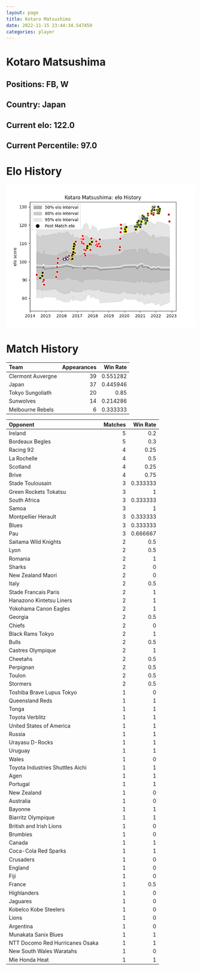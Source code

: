 ```yaml
---  
layout: page  
title: Kotaro Matsushima  
date: 2022-11-15 23:44:34.547459  
categories: player  
---
```

# Kotaro Matsushima

## Positions: FB, W

## Country: Japan

## Current elo: 122.0

## Current Percentile: 97.0

# Elo History


![elo history](history_KotaroMatsushima.png)
# Match History


| Team              |   Appearances |   Win Rate |
|:------------------|--------------:|-----------:|
| Clermont Auvergne |            39 |   0.551282 |
| Japan             |            37 |   0.445946 |
| Tokyo Sungoliath  |            20 |   0.85     |
| Sunwolves         |            14 |   0.214286 |
| Melbourne Rebels  |             6 |   0.333333 |

| Opponent                         |   Matches |   Win Rate |
|:---------------------------------|----------:|-----------:|
| Ireland                          |         5 |   0.2      |
| Bordeaux Begles                  |         5 |   0.3      |
| Racing 92                        |         4 |   0.25     |
| La Rochelle                      |         4 |   0.5      |
| Scotland                         |         4 |   0.25     |
| Brive                            |         4 |   0.75     |
| Stade Toulousain                 |         3 |   0.333333 |
| Green Rockets Tokatsu            |         3 |   1        |
| South Africa                     |         3 |   0.333333 |
| Samoa                            |         3 |   1        |
| Montpellier Herault              |         3 |   0.333333 |
| Blues                            |         3 |   0.333333 |
| Pau                              |         3 |   0.666667 |
| Saitama Wild Knights             |         2 |   0.5      |
| Lyon                             |         2 |   0.5      |
| Romania                          |         2 |   1        |
| Sharks                           |         2 |   0        |
| New Zealand Maori                |         2 |   0        |
| Italy                            |         2 |   0.5      |
| Stade Francais Paris             |         2 |   1        |
| Hanazono Kintetsu Liners         |         2 |   1        |
| Yokohama Canon Eagles            |         2 |   1        |
| Georgia                          |         2 |   0.5      |
| Chiefs                           |         2 |   0        |
| Black Rams Tokyo                 |         2 |   1        |
| Bulls                            |         2 |   0.5      |
| Castres Olympique                |         2 |   1        |
| Cheetahs                         |         2 |   0.5      |
| Perpignan                        |         2 |   0.5      |
| Toulon                           |         2 |   0.5      |
| Stormers                         |         2 |   0.5      |
| Toshiba Brave Lupus Tokyo        |         1 |   0        |
| Queensland Reds                  |         1 |   1        |
| Tonga                            |         1 |   1        |
| Toyota Verblitz                  |         1 |   1        |
| United States of America         |         1 |   1        |
| Russia                           |         1 |   1        |
| Urayasu D-Rocks                  |         1 |   1        |
| Uruguay                          |         1 |   1        |
| Wales                            |         1 |   0        |
| Toyota Industries Shuttles Aichi |         1 |   1        |
| Agen                             |         1 |   1        |
| Portugal                         |         1 |   1        |
| New Zealand                      |         1 |   0        |
| Australia                        |         1 |   0        |
| Bayonne                          |         1 |   1        |
| Biarritz Olympique               |         1 |   1        |
| British and Irish Lions          |         1 |   0        |
| Brumbies                         |         1 |   0        |
| Canada                           |         1 |   1        |
| Coca-Cola Red Sparks             |         1 |   1        |
| Crusaders                        |         1 |   0        |
| England                          |         1 |   0        |
| Fiji                             |         1 |   0        |
| France                           |         1 |   0.5      |
| Highlanders                      |         1 |   0        |
| Jaguares                         |         1 |   0        |
| Kobelco Kobe Steelers            |         1 |   0        |
| Lions                            |         1 |   0        |
| Argentina                        |         1 |   0        |
| Munakata Sanix Blues             |         1 |   1        |
| NTT Docomo Red Hurricanes Osaka  |         1 |   1        |
| New South Wales Waratahs         |         1 |   0        |
| Mie Honda Heat                   |         1 |   1        |